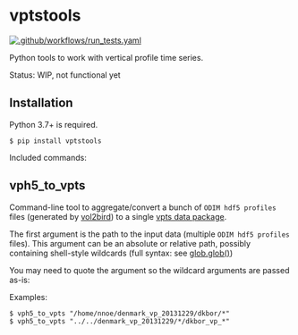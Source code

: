 # vptstools

[![.github/workflows/run_tests.yaml](https://github.com/enram/vptstools/actions/workflows/run_tests.yaml/badge.svg)](https://github.com/enram/vptstools/actions/workflows/run_tests.yaml)

Python tools to work with vertical profile time series.

Status: WIP, not functional yet

## Installation

Python 3.7+ is required.

```
$ pip install vptstools
```

Included commands:

## vph5_to_vpts

Command-line tool to aggregate/convert a bunch of `ODIM hdf5 profiles` files (generated by [vol2bird](https://github.com/adokter/vol2bird)) to a single [vpts data package](https://github.com/enram/vpts).

The first argument is the path to the input data (multiple `ODIM hdf5 profiles` files). This argument can be an absolute or relative path, possibly containing shell-style wildcards (full syntax: see [glob.glob()](https://docs.python.org/3/library/glob.html#glob.glob))

You may need to quote the argument so the wildcard arguments are passed as-is:

Examples:

```
$ vph5_to_vpts "/home/nnoe/denmark_vp_20131229/dkbor/*"
$ vph5_to_vpts "../../denmark_vp_20131229/*/dkbor_vp_*"
```
